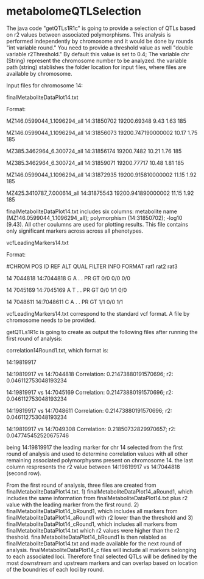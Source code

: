 # metabolomeQTLSelection
The java code "getQTLs1R1c" is going to provide a selection of QTLs based on r2 values between associated polymorphisms. This analysis is performed independently by chromosome and it would be done by rounds "int variable round." You need to provide
a threshold value as well "double variable r2Threshold." By default this value is set to 0.4; The variable chr (String) represent the chromosome number to be analyzed. the variable path (string) stablishes the folder location for input files, where files are
available by chromosome.

Input files for chromosome 14:

finalMetaboliteDataPlot14.txt

Format:

MZ146.0599044_1.1096294_all	14:31850702	19200.69348	9.43	1.63	185

MZ146.0599044_1.1096294_all	14:31856073	19200.747190000002	10.17	1.75	185 

MZ385.3462964_6.300724_all	14:31856174	19200.7482	10.21	1.76	185

MZ385.3462964_6.300724_all	14:31859071	19200.77717	10.48	1.81	185

MZ146.0599044_1.1096294_all	14:31872935	19200.915810000002	11.15	1.92	185

MZ425.3410787_7.000614_all	14:31875543	19200.941890000002	11.15	1.92	185


finalMetaboliteDataPlot14.txt includes six columns: metabolite name (MZ146.0599044_1.1096294_all); polymorphism (14:31850702); -log10 (9.43). All other coulumns are used for plotting results. This file contains only significant markers across across
all phenotypes.

vcfLeadingMarkers14.txt

Format:

#CHROM	POS	ID	REF	ALT	QUAL	FILTER	INFO	FORMAT	rat1	rat2	rat3	

14	7044818	14:7044818	G	A	.	.	PR	GT	0/0	0/0	0/0	

14	7045169	14:7045169	A	T	.	.	PR	GT	0/0	1/1	0/0	

14	7048611	14:7048611	C	A	.	.	PR	GT	1/1	0/0	1/1	


vcfLeadingMarkers14.txt correspond to the standard vcf format. A file by chromosome needs to be provided.

getQTLs1R1c is going to create as output the following files after running the first round of analysis:

correlation14Round1.txt, which format is:

14:19819917

14:19819917 vs 14:7044818 Correlation: 0.21473880191570696; r2: 0.046112753048193234

14:19819917 vs 14:7045169 Correlation: 0.21473880191570696; r2: 0.046112753048193234

14:19819917 vs 14:7048611 Correlation: 0.21473880191570696; r2: 0.046112753048193234

14:19819917 vs 14:7049308 Correlation: 0.21850732829970657; r2: 0.047745452520675746


being 14:19819917 the leading marker for chr 14 selected from the first round of analysis and used to determine correlation values with all other remaining associated polymorphysms present on chromosome 14. the last column respresents the r2 value between
14:19819917 vs 14:7044818 (second row). 

From the first round of analysis, three files are created from finalMetaboliteDataPlot14.txt. 1) finalMetaboliteDataPlot14_aRound1, which includes the same information from finalMetaboliteDataPlot14.txt plus r2 value with the leading marker from the first round. 
2) finalMetaboliteDataPlot14_bRound1, which includes all markers from finalMetaboliteDataPlot14_aRound1 with r2 lower than the threshold and 3) finalMetaboliteDataPlot14_cRound1, which includes all markers from finalMetaboliteDataPlot14.txt which r2 values
were higher than the r2 theshold. finalMetaboliteDataPlot14_bRound1 is then relabled as finalMetaboliteDataPlot14.txt and made available for the next round of analysis. finalMetaboliteDataPlot14_c files will include all markers belonging to each associated
loci. Therefore final selected QTLs will be defined by the most downstream and upstream markers and can overlap based on location of the boundries of each loci by round.



